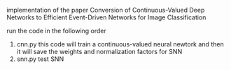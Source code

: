 implementation of the paper
Conversion of Continuous-Valued Deep Networks to Efficient Event-Driven Networks for Image Classification

run the code in the following order

1. cnn.py
    this code will train a continuous-valued neural newtork
    and then it will save the weights and normalization factors for SNN
2. snn.py
    test SNN
